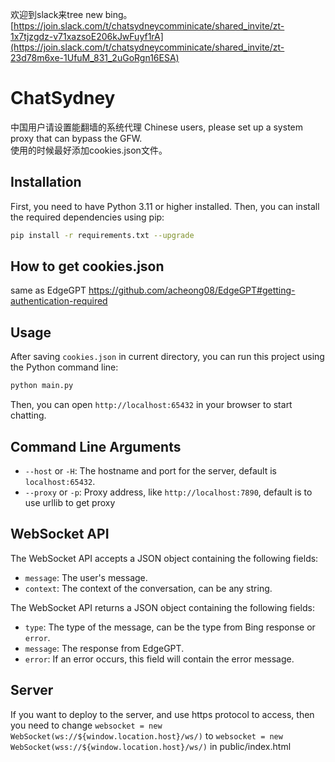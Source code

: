 欢迎到slack来tree new bing。[https://join.slack.com/t/chatsydneycomminicate/shared_invite/zt-1x7tjzgdz-v71xazsoE206kJwFuyf1rA](https://join.slack.com/t/chatsydneycomminicate/shared_invite/zt-23d78m6xe-1UfuM_831_2uGoRgn16ESA)


# ChatSydney
中国用户请设置能翻墙的系统代理 Chinese users, please set up a system proxy that can bypass the GFW.  
使用的时候最好添加cookies.json文件。


## Installation

First, you need to have Python 3.11 or higher installed. Then, you can install the required dependencies using pip:

```bash
pip install -r requirements.txt --upgrade
```

## How to get cookies.json
same as EdgeGPT https://github.com/acheong08/EdgeGPT#getting-authentication-required

## Usage

After saving `cookies.json` in current directory, you can run this project using the Python command line:

```bash
python main.py
```

Then, you can open `http://localhost:65432` in your browser to start chatting.

## Command Line Arguments

- `--host` or `-H`: The hostname and port for the server, default is `localhost:65432`.
- `--proxy` or `-p`: Proxy address, like `http://localhost:7890`, default is to use urllib to get proxy

## WebSocket API

The WebSocket API accepts a JSON object containing the following fields:

- `message`: The user's message.
- `context`: The context of the conversation, can be any string.

The WebSocket API returns a JSON object containing the following fields:

- `type`: The type of the message, can be the type from Bing response or `error`.
- `message`: The response from EdgeGPT.
- `error`: If an error occurs, this field will contain the error message.

## Server

If you want to deploy to the server, and use https protocol to access, then you need to change `websocket = new WebSocket(ws://${window.location.host}/ws/)` to `websocket = new WebSocket(wss://${window.location.host}/ws/)` in public/index.html
